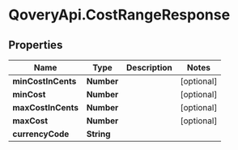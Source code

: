 # QoveryApi.CostRangeResponse

## Properties

Name | Type | Description | Notes
------------ | ------------- | ------------- | -------------
**minCostInCents** | **Number** |  | [optional] 
**minCost** | **Number** |  | [optional] 
**maxCostInCents** | **Number** |  | [optional] 
**maxCost** | **Number** |  | [optional] 
**currencyCode** | **String** |  | 



